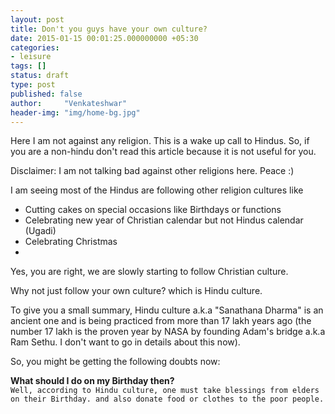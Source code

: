 ```yaml
---
layout: post
title: Don't you guys have your own culture?
date: 2015-01-15 00:01:25.000000000 +05:30
categories: 
- leisure
tags: []
status: draft
type: post
published: false
author:     "Venkateshwar"
header-img: "img/home-bg.jpg"
---
```

<p>Here I am not against any religion. This is a wake up call to Hindus. So, if you are a non-hindu don't read this article because it is not useful for you.</p>
<p>Disclaimer:  I am not talking bad against other religions here. Peace :)</p>
<p>I am seeing most of the Hindus are following other religion cultures like</p>
<ul>
<li>Cutting cakes on special occasions like Birthdays or functions</li>
<li>Celebrating new year of Christian calendar but not Hindus calendar (Ugadi)</li>
<li>Celebrating Christmas</li>
<li></li>
</ul>
<p>Yes, you are right, we are slowly starting to follow Christian culture.</p>
<p>Why not just follow your own culture? which is Hindu culture.</p>
<p>To give you a small summary, Hindu culture a.k.a "Sanathana Dharma" is an ancient one and is being practiced from more than 17 lakh years ago (the number 17 lakh is the proven year by NASA by founding Adam's bridge a.k.a Ram Sethu. I don't want to go in details about this now).</p>
<p>So, you might be getting the following doubts now:</p>
<p><strong>What should I do on my Birthday then?</strong><br />
<code>Well, according to Hindu culture, one must take blessings from elders on their Birthday. and also donate food or clothes to the poor people.</code></p>
